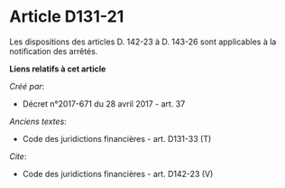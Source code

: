 # Article D131-21

Les dispositions des articles D. 142-23 à D. 143-26 sont applicables à la notification des arrêtés.

**Liens relatifs à cet article**

_Créé par_:

  - Décret n°2017-671 du 28 avril 2017 - art. 37

_Anciens textes_:

  - Code des juridictions financières - art. D131-33 (T)

_Cite_:

  - Code des juridictions financières - art. D142-23 (V)

